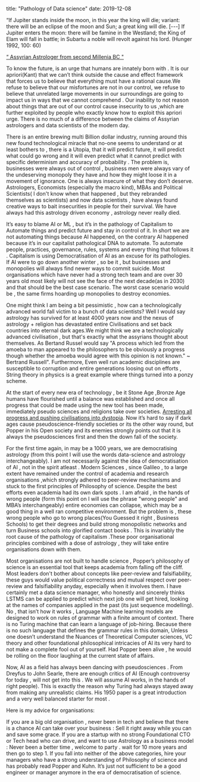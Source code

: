title: "Pathology of Data science"
date: 2019-12-08

“If Jupiter stands inside the moon, in this year the king will die; variant: there will be an eclipse of the moon and Sun; a great king will die. [---] If Jupiter enters the moon: there will be famine in the Westland; the King of Elam will fall in battle; in Subartu a noble will revolt against his lord. (Hunger 1992, 100: 60) 

 [“ Assyrian Astrologer from second Millenia BC " ](https://www.staff.science.uu.nl/~gent0113/va/downloads/ancient_astrology.pdf)

To know the future, is an urge that humans are innately born with . It is our apriori(Kant) that we can’t think outside the cause and effect framework that forces us to believe that everything must have a rational cause.We refuse to believe that our misfortunes are not in our control, we refuse to believe that unrelated large movements in our surroundings are going to impact us in ways that we cannot comprehend . Our inability to not reason about things that are out of our control cause insecurity to us ,which are further exploited by people who exactly know how to exploit this apriori urge. There is no much of a difference between the claims of Assyrian astrologers and data scientists of the modern day.

There is an entire brewing multi Billion dollar industry, running around this new found technological miracle that no-one seems to understand or at least bothers to , there is a Utopia, that it will predict future, it will predict what could go wrong and it will even predict what it cannot predict with specific determinism and accuracy of probability . The problem is, businesses were always out of control , business men were always vary of the undeserving monopoly they have and how they might loose it in a movement of ignorance. One is always insecure of what they don’t deserve. Astrologers, Economists (especially the macro kind), MBAs and Political Scientists( I don't know when that happened , but they rebranded themselves as scientists) and now data scientists , have always found creative ways to bait insecurities in people for their survival. We have always had this astrology driven economy , astrology never really died. 

It’s easy to blame AI or ML , but it’s in the pathology of Capitalism to Automate things and predict future and stay in control of it. In short we are not automating things because AI happened, on the contrary AI happened because it’s in our capitalist pathological DNA to automate. To automate people, practices, governance, rules, systems and every thing that follows it . Capitalism is using Democratisation of AI as an excuse for its pathologies. If AI were to go down another winter , so be it , but businesses and monopolies will always find newer ways to commit suicide. Most organisations which have never had a strong tech team and are over 30 years old most likely will not see the face of the next decade(as in 2030) and that should be the best case scenario. The worst case scenario would be , the same firms hoarding up monopolies to destroy economies.

One might think I am being a bit pessimistic , how can a technologically advanced world fall victim to a bunch of data scientists? Well I would say astrology has survived for at least 4000 years now and the nexus of astrology + religion has devastated entire Civilisations and set back countries into eternal dark ages.We might think we are a technologically advanced civilisation , but that's exactly what the assyrians thought about themselves. As Bertand Russel would say "A process which led from the amoeba to man appeared to the philosophers to be obviously a progress though whether the amoeba would agree with this opinion is not known." ~ Bertrand Russell". Furthermore, Even well run academic disciplines are susceptible to corruption and entire generations loosing out on efforts , String theory in physics is a great example where things turned into a ponzy scheme.

At the start of every new era of technology , be it Stone Age ,Bronze Age humans have flourished until a balance was established and once all progress that could be made using the new tool has been made, immediately pseudo sciences and religions take over societies. [Arresting all progress and pushing civilisations into dystopia](http://humanism.su/en/articles.phtml?num=000066). Now it’s hard to say if dark ages cause pseudoscience-friendly societies or its the other way round, but Popper in his Open society and its enemies strongly points out that it is always the pseudosciences first and then the down fall of the society.

For the first time again, in may be a 1000 years, we are democratising astrology (from this point I will use the words data-science and astrology interchangeably). I am not necessarily against the idea of democratisation of AI , not in the spirit atleast . Modern Sciences , since Galileo , to a large extent have remained under the control of academia and research organisations ,which strongly adhered to peer-review mechanisms and stuck to the first principles of Philosophy of science. Despite the best efforts even academia had its own dark spots . I am afraid , in the hands of wrong people (form this point on I will use the phrase "wrong people" and MBA’s interchangeably) entire economies can collapse, which may be a good thing in a well ran competitive environment. But the problem is , these wrong people who go to wrong places(You Guessed it right , Business Schools) to get their degrees and build strong monopolistic networks and turn Business schools into glorified contact books . This is invariably the root cause of the pathology of capitalism .These poor organisational principles combined with a dose of astrology , they will take entire organisations down with them.

Most organisations are not built to handle science , Popper’s philosophy of science is an essential tool that keeps academia from falling off the cliff. Most leaders don't bother about concepts like peer-review and falsifiability, these guys would value political correctness and mutual respect over peer-review and falsifiability anyday, especially when it involves them. I have certainly met a data science manager, who honestly and sincerely thinks LSTMS can be applied to predict which next job one will get hired, looking at the names of companies applied in the past (its just sequence modelling). No , that isn’t how it works , Language Machine learning models are designed to work on rules of grammar with a finite amount of context. There is no Turing machine that can learn a language of job-hiring. Because there is no such language that defines the grammar rules in this domain, Unless one doesn’t understand the Nuances of Theoretical Computer sciences, VC theory and other foundational philosophical intricacies of AI its very hard to not make a complete fool out of yourself. Had Popper been alive , he would be rolling on the floor laughing at the current state of affairs.

Now, AI as a field has always been dancing with pseudosciences . From Dreyfus to John Searle, there are enough critics of AI (Enough controversy for today , will not get into this . We will assume AI works, in the hands of right people). This is exactly the reason why Turing had always stayed away from making any unrealistic claims. His 1950 paper is a great introduction and a very well balanced starter for most .

Here is my advice for organisations:

If you are a big old organisation , never been in tech and believe that there is a chance AI can take over your business : Sell it right away while you can and save some grace.
If you are a startup with no strong Foundational CTO or Tech head who can drive, and want to use Astrology as a business model : Never been a better time , welcome to party . wait for 10 more years and then go to step 1.
If you fall into neither of the above categories, hire your managers who have a strong understanding of Philosophy of science and has probably read Popper and Kuhn. It’s just not sufficient to be a good engineer or manager anymore in the era of democratisation of science.